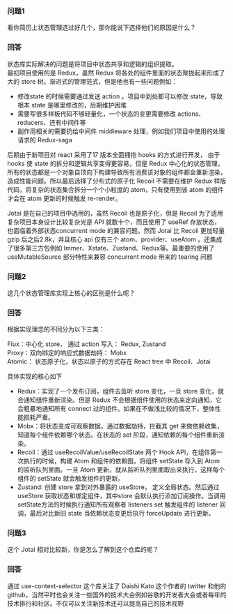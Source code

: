 
### 问题1
看你简历上状态管理选过好几个，那你能说下选择他们的原因是什么？ 

### 回答
状态库实际解决的问题是将项目中状态共享和逻辑的组织提取。  
最初项目使用的是 Redux，虽然 Redux 将各处的组件里面的状态聚拢起来形成了大的 store 树。渐进式的管理范式，但是他也有一些问题例如：  
- 修改state 的时候需要通过发送 action 。项目中到处都可以修改 state，导致根本 state 是哪里修改的，后期维护困难
- 需要写很多样板代码不够轻量化，一个状态的变更需要修改 actions、reducers、还有中间件等
- 副作用相关的需要扔给中间件 middleware 处理，例如我们项目中使用的处理请求的 Redux-saga

后期由于新项目对 react 采用了17 版本全面拥抱 hooks 的方式进行开发， 由于 hooks 使 state 的拆分和逻辑共享变得更容易，但是 Redux 中心化的状态管理，所有的状态都是一个对象自顶向下构建导致所有消费该对象的组件都会重新渲染，造成性能问题。所以最后选择了分布式的原子化 Recoil 不需要在维护 Redux 样版代码，将复杂的状态集合拆分一个个小粒度的 atom，只有使用到该 atom 的组件才会在 atom 更新的时候触发 re-render。  

  
Jotai 是在自己的项目中选用的，虽然 Recoil 也是原子化，但是 Recoil 为了适用复杂项目本身设计比较复杂光是 API 就数十个，而且使用了 useRef 存放状态，也面临着外部状态concurrent mode 的兼容问题。然而 Jotai 比 Recoil 更加轻量 gzip 后之后2.8k，并且核心 api 仅有三个 atom、provider、useAtom 。还集成了很多第三方包例如 Immer、Xstate、Zustand、Redux等。最重要的使用了 useMutableSource 部分特性来兼容 concurrent mode 带来的 tearing 问题

### 问题2
这几个状态管理库实现上核心的区别是什么呢？ 

### 回答
根据实现理念的不同分为以下三类：

Flux：中心化 store， 通过 action 写入： Redux, Zustand  
Proxy：双向绑定的响应式数据劫持： Mobx  
Atomic： 状态原子化，状态以原子的方式存在 React tree 中 Recoil、Jotai  

具体实现的核心如下  
- Redux：实现了一个发布订阅，组件去监听 store 变化，一旦 store 变化，就会通知组件重新渲染。但是 Redux 不会根据组件使用的状态来定向通知，它会粗暴地通知所有 connect 过的组件。如果在不做浅比较的情况下，整体性能损耗严重。 
- Mobx：将状态变成可观察数据，通过数据劫持，拦截其 get 来做依赖收集，知道每个组件依赖哪个状态。在状态的 set 阶段，通知依赖的每个组件重新渲染。
- Recoil：通过 useRecoilValue/useRecoilState 两个 Hook API，在组件第一次执行的时候，构建 Atom 和组件的依赖图，将组件 setState 存入到 Atom 的监听队列里面。一旦 Atom 更新，就从监听队列里面取出来执行，这样每个组件的 setState 就会触发组件的更新。
- Zustand: 创建 store 拿到对外暴露的 useStore， 定义全局状态。然后通过 useStore 获取状态和绑定组件，其中store 会默认执行添加订阅操作。当调用setState方法的时候执行通知所有观察者 listeners set 触发组件的 listener 回调，最后对比新旧 state 当依赖状态变更后执行 forceUpdate 进行更新。

### 问题3
这个 Jotai 相对比较新，你是怎么了解到这个仓库的呢？

### 回答
通过 use-context-selector 这个库关注了 Daishi Kato 这个作者的 twitter 和他的 github，当然平时也会关注一些国外的技术大会例如谷歌的开发者大会或者每年的技术排行和社区。不仅可以关注新技术还可以提高自己的技术视野
